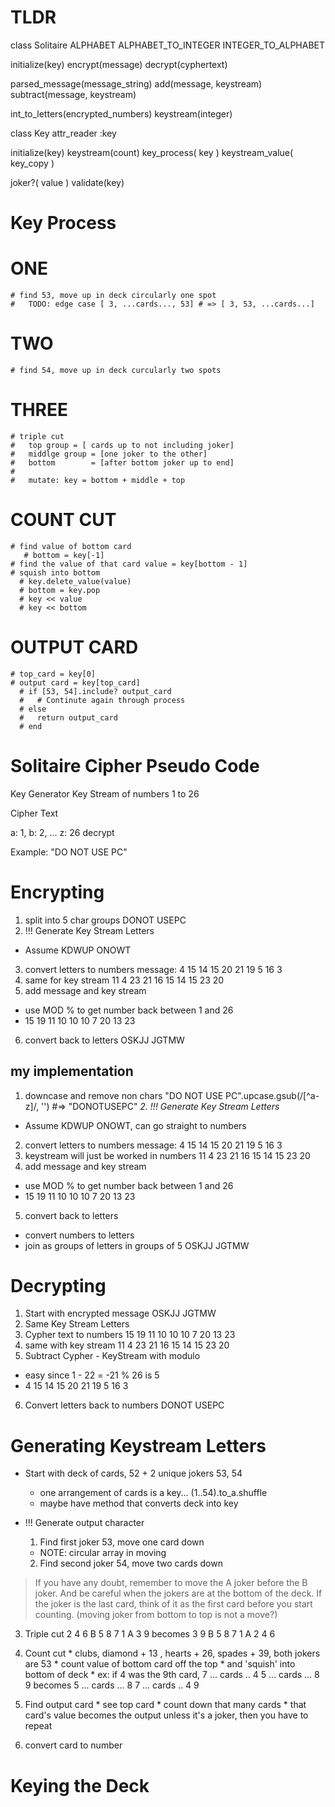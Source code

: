 # TLDR
class Solitaire
  ALPHABET
  ALPHABET_TO_INTEGER
  INTEGER_TO_ALPHABET

  initialize(key)
  encrypt(message)
  decrypt(cyphertext)

  parsed_message(message_string)
  add(message, keystream)
  subtract(message, keystream)

  int_to_letters(encrypted_numbers)
  keystream(integer)

class Key
  attr_reader :key

  initialize(key)
  keystream(count)
  key_process( key )
  keystream_value( key_copy )

  joker?( value )
  validate(key)

# Key Process
  # ONE
    # find 53, move up in deck circularly one spot
    #   TODO: edge case [ 3, ...cards..., 53] # => [ 3, 53, ...cards...]
  # TWO
    # find 54, move up in deck curcularly two spots
  # THREE
    # triple cut
    #   top group = [ cards up to not including joker]
    #   middlge group = [one joker to the other]
    #   bottom        = [after bottom joker up to end]
    #
    #   mutate: key = bottom + middle + top
  # COUNT CUT
    # find value of bottom card 
       # bottom = key[-1]
    # find the value of that card value = key[bottom - 1]
    # squish into bottom
      # key.delete_value(value)
      # bottom = key.pop
      # key << value
      # key << bottom
  # OUTPUT CARD
    # top_card = key[0]
    # output card = key[top_card]
      # if [53, 54].include? output_card
      #   # Continute again through process
      # else
      #   return output_card
      # end
# Solitaire Cipher Pseudo Code

Key Generator
Key Stream of numbers 1 to 26

Cipher Text

a: 1, b: 2, ... z: 26
decrypt

Example: "DO NOT USE PC"

# Encrypting

1. split into 5 char groups
  DONOT USEPC
2. !!! Generate Key Stream Letters
  * Assume KDWUP ONOWT
3. convert letters to numbers
  message: 4 15 14 15 20  21 19 5 16 3
4. same for key stream
  11 4 23 21 16  15 14 15 23 20
5. add message and key stream
  * use MOD % to get number back between 1 and 26
  * 15 19 11 10 10   10 7 20 13 23
6. convert back to letters
  OSKJJ  JGTMW

## my implementation

1. downcase and remove non chars
  "DO NOT USE PC".upcase.gsub(/[^a-z]/, '') #=> "DONOTUSEPC"
_2. !!! Generate Key Stream Letters_
  * Assume KDWUP ONOWT, can go straight to numbers
2. convert letters to numbers
  message: 4 15 14 15 20 21 19 5 16 3
3. keystream will just be worked in numbers
  11 4 23 21 16 15 14 15 23 20
4. add message and key stream
  * use MOD % to get number back between 1 and 26
  * 15 19 11 10 10   10 7 20 13 23
5. convert back to letters
  * convert numbers to letters
  * join as groups of letters in groups of 5
  OSKJJ JGTMW


# Decrypting

1. Start with encrypted message
  OSKJJ  JGTMW
2. Same Key Stream Letters
3. Cypher text to numbers
  15 19 11 10 10   10 7 20 13 23
4. same with key stream
  11 4 23 21 16  15 14 15 23 20
5. Subtract Cypher - KeyStream with modulo
  * easy since 1 - 22 = -21 % 26 is 5
  * 4 15 14 15 20  21 19 5 16 3 
6. Convert letters back to numbers
  DONOT USEPC

# Generating Keystream Letters

* Start with deck of cards, 52 + 2 unique jokers 53, 54
  * one arrangement of cards is a key...
    (1..54).to_a.shuffle
  * maybe have method that converts deck into key

* !!! Generate output character
  1. Find first joker 53, move one card down
    * NOTE: circular array in moving
  2. Find second joker 54, move two cards down

> If you have any doubt, remember to move the A joker before the B joker. And be
> careful when the jokers are at the bottom of the deck. If the joker is the
> last card, think of it as the first card before you start counting.
  (moving joker from bottom to top is not a move?)

  3. Triple cut
    2 4 6 B 5 8 7 1 A 3 9 becomes
    3 9 B 5 8 7 1 A 2 4 6

  4. Count cut
    * clubs, diamond + 13 , hearts + 26, spades + 39,
      both jokers are 53
    * count value of bottom card off the top
    * and 'squish' into bottom of deck
    * ex: if 4 was the 9th card,
      7 ... cards .. 4 5 ... cards ... 8 9 becomes
      5 ... cards ... 8 7 ... cards .. 4 9
   5. Find output card
     * see top card
     * count down that many cards
     * that card's value becomes the output
       unless it's a joker, then you have to repeat
   6. convert card to number

# Keying the Deck
